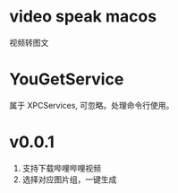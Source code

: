 # video speak macos
视频转图文

# YouGetService
 属于 XPCServices, 可忽略。处理命令行使用。

# v0.0.1
1. 支持下载哔哩哔哩视频
2. 选择对应图片组，一键生成